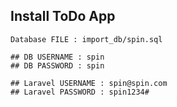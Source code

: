 ## Install ToDo App

    Database FILE : import_db/spin.sql
    
    ## DB USERNAME : spin
    ## DB PASSWORD : spin

    ## Laravel USERNAME : spin@spin.com
    ## Laravel PASSWORD : spin1234#

